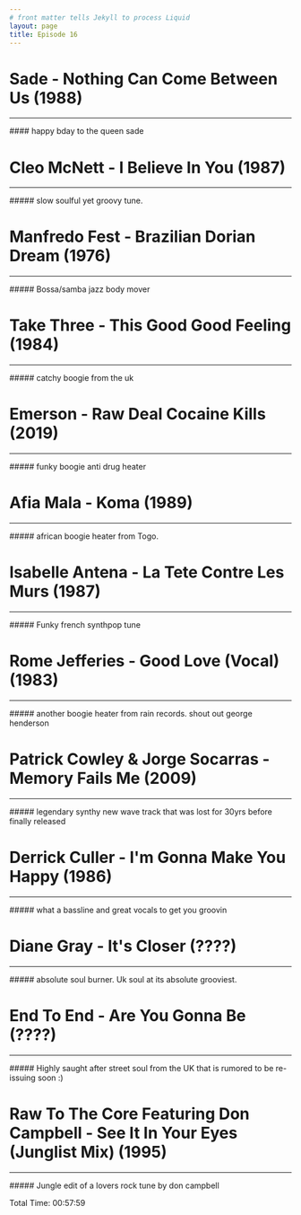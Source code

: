 ```yaml
---
# front matter tells Jekyll to process Liquid
layout: page
title: Episode 16
---
```

# Sade - Nothing Can Come Between Us (1988)
<hr>
#### happy bday to the queen sade

# Cleo McNett - I Believe In You (1987)
<hr>
##### slow soulful yet groovy tune.

# Manfredo Fest - Brazilian Dorian Dream (1976)
<hr>
##### Bossa/samba jazz body mover 

# Take Three - This Good Good Feeling (1984)
<hr>
##### catchy boogie from the uk

# Emerson - Raw Deal Cocaine Kills (2019)
<hr>
##### funky boogie anti drug heater

# Afia Mala - Koma (1989)
<hr>
##### african boogie heater from Togo.

# Isabelle Antena - La Tete Contre Les Murs (1987)
<hr>
##### Funky french synthpop tune

# Rome Jefferies - Good Love (Vocal) (1983)
<hr>
##### another boogie heater from rain records. shout out george henderson

# Patrick Cowley & Jorge Socarras - Memory Fails Me (2009)
<hr>
##### legendary synthy new wave track that was lost for 30yrs before finally released 

# Derrick Culler - I'm Gonna Make You Happy (1986)
<hr>
##### what a bassline and great vocals to get you groovin

# Diane Gray - It's Closer (????)
<hr>
##### absolute soul burner. Uk soul at its absolute grooviest.

# End To End - Are You Gonna Be (????)
<hr>
##### Highly saught after street soul from the UK that is rumored to be re-issuing soon :)

# Raw To The Core Featuring Don Campbell - See It In Your Eyes (Junglist Mix) (1995)
<hr>
##### Jungle edit of a lovers rock tune by don campbell


Total Time: 00:57:59